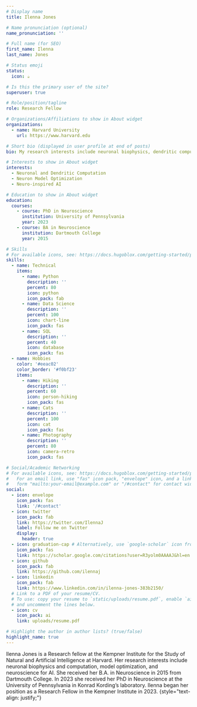 ```yaml
---
# Display name
title: Ilenna Jones

# Name pronunciation (optional)
name_pronunciation: ''

# Full name (for SEO)
first_name: Ilenna
last_name: Jones

# Status emoji
status:
  icon: ☕️

# Is this the primary user of the site?
superuser: true

# Role/position/tagline
role: Research Fellow

# Organizations/Affiliations to show in About widget
organizations:
  - name: Harvard University
    url: https://www.harvard.edu

# Short bio (displayed in user profile at end of posts)
bio: My research interests include neuronal biophysics, dendritic computation, and neuroscience for AI.

# Interests to show in About widget
interests:
  - Neuronal and Dendritic Computation
  - Neuron Model Optimization
  - Neuro-inspired AI

# Education to show in About widget
education:
  courses:
    - course: PhD in Neuroscience
      institution: University of Pennsylvania
      year: 2023
    - course: BA in Neuroscience
      institution: Dartmouth College
      year: 2015

# Skills
# For available icons, see: https://docs.hugoblox.com/getting-started/page-builder/#icons
skills:
  - name: Technical
    items:
      - name: Python
        description: ''
        percent: 80
        icon: python
        icon_pack: fab
      - name: Data Science
        description: ''
        percent: 100
        icon: chart-line
        icon_pack: fas
      - name: SQL
        description: ''
        percent: 40
        icon: database
        icon_pack: fas
  - name: Hobbies
    color: '#eeac02'
    color_border: '#f0bf23'
    items:
      - name: Hiking
        description: ''
        percent: 60
        icon: person-hiking
        icon_pack: fas
      - name: Cats
        description: ''
        percent: 100
        icon: cat
        icon_pack: fas
      - name: Photography
        description: ''
        percent: 80
        icon: camera-retro
        icon_pack: fas

# Social/Academic Networking
# For available icons, see: https://docs.hugoblox.com/getting-started/page-builder/#icons
#   For an email link, use "fas" icon pack, "envelope" icon, and a link in the
#   form "mailto:your-email@example.com" or "/#contact" for contact widget.
social:
  - icon: envelope
    icon_pack: fas
    link: '/#contact'
  - icon: twitter
    icon_pack: fab
    link: https://twitter.com/IlennaJ
    label: Follow me on Twitter
    display:
      header: true
  - icon: graduation-cap # Alternatively, use `google-scholar` icon from `ai` icon pack
    icon_pack: fas
    link: https://scholar.google.com/citations?user=R3yolm0AAAAJ&hl=en
  - icon: github
    icon_pack: fab
    link: https://github.com/ilennaj
  - icon: linkedin
    icon_pack: fab
    link: https://www.linkedin.com/in/ilenna-jones-383b2150/
  # Link to a PDF of your resume/CV.
  # To use: copy your resume to `static/uploads/resume.pdf`, enable `ai` icons in `params.yaml`,
  # and uncomment the lines below.
  - icon: cv
    icon_pack: ai
    link: uploads/resume.pdf

# Highlight the author in author lists? (true/false)
highlight_name: true
---
```


Ilenna Jones is a Research fellow at the Kempner Institute for the Study of Natural and Artificial Intelligence at Harvard. Her research interests include neuronal biophysics and computation, model optimization, and neuroscience for AI. She received her B.A. in Neuroscience in 2015 from Dartmouth College. In 2023 she received her PhD in Neuroscience at the University of Pennsylvania in Konrad Kording’s laboratory. Ilenna began her position as a Research Fellow in the Kempner Institute in 2023.
{style="text-align: justify;"}
